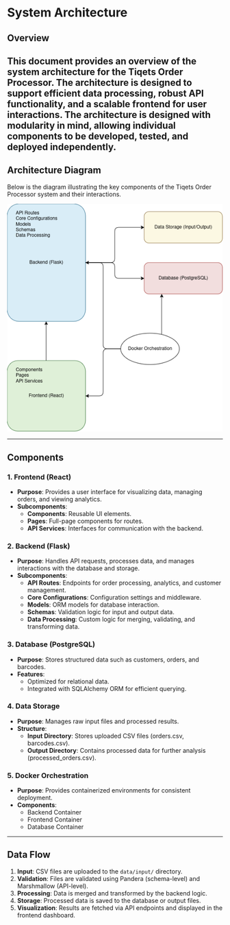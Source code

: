 # System Architecture

## Overview

This document provides an overview of the system architecture for the Tiqets Order Processor. The architecture is designed to support efficient data processing, robust API functionality, and a scalable frontend for user interactions.
The architecture is designed with modularity in mind, allowing individual components to be developed, tested, and deployed independently.
---

## Architecture Diagram

Below is the diagram illustrating the key components of the Tiqets Order Processor system and their interactions.

![System Architecture](system_architecture.png)

---

## Components

### 1. **Frontend (React)**

- **Purpose**: Provides a user interface for visualizing data, managing orders, and viewing analytics.
- **Subcomponents**:
  - **Components**: Reusable UI elements.
  - **Pages**: Full-page components for routes.
  - **API Services**: Interfaces for communication with the backend.

### 2. **Backend (Flask)**

- **Purpose**: Handles API requests, processes data, and manages interactions with the database and storage.
- **Subcomponents**:
  - **API Routes**: Endpoints for order processing, analytics, and customer management.
  - **Core Configurations**: Configuration settings and middleware.
  - **Models**: ORM models for database interaction.
  - **Schemas**: Validation logic for input and output data.
  - **Data Processing**: Custom logic for merging, validating, and transforming data.

### 3. **Database (PostgreSQL)**

- **Purpose**: Stores structured data such as customers, orders, and barcodes.
- **Features**:
  - Optimized for relational data.
  - Integrated with SQLAlchemy ORM for efficient querying.

### 4. **Data Storage**

- **Purpose**: Manages raw input files and processed results.
- **Structure**:
  - **Input Directory**: Stores uploaded CSV files (orders.csv, barcodes.csv).
  - **Output Directory**: Contains processed data for further analysis (processed\_orders.csv).

### 5. **Docker Orchestration**

- **Purpose**: Provides containerized environments for consistent deployment.
- **Components**:
  - Backend Container
  - Frontend Container
  - Database Container

---

## Data Flow

1. **Input**: CSV files are uploaded to the `data/input/` directory.
2. **Validation**: Files are validated using Pandera (schema-level) and Marshmallow (API-level).
3. **Processing**: Data is merged and transformed by the backend logic.
4. **Storage**: Processed data is saved to the database or output files.
5. **Visualization**: Results are fetched via API endpoints and displayed in the frontend dashboard.


